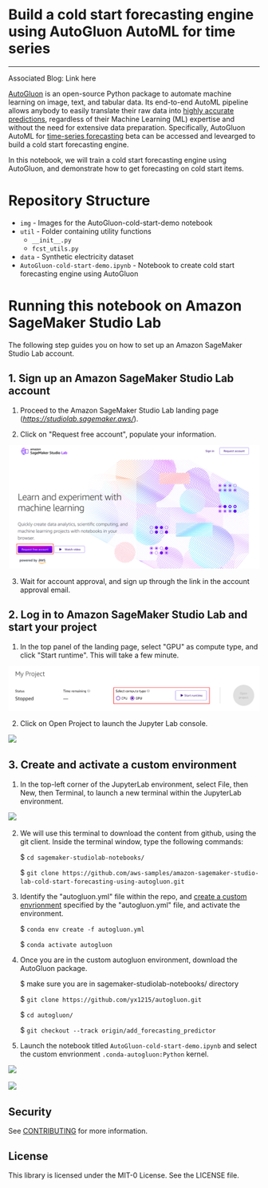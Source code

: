 # Build a cold start forecasting engine using AutoGluon AutoML for time series
---

Associated Blog: Link here

[AutoGluon](https://github.com/awslabs/autogluon/) is an open-source Python package to automate machine learning on image, text, and tabular data. Its end-to-end AutoML pipeline allows anybody to easily translate their raw data into [highly accurate predictions](https://arxiv.org/abs/2003.06505), regardless of their Machine Learning (ML) expertise and without the need for extensive data preparation. Specifically, AutoGluon AutoML for [time-series forecasting](http://www.vldb.org/pvldb/vol11/p2102-faloutsos.pdf) beta can be accessed and levearged to build a cold start forecasting engine. 

In this notebook, we will train a cold start forecasting engine using AutoGluon, and demonstrate how to get forecasting on cold start items.

# Repository Structure

* `img` - Images for the AutoGluon-cold-start-demo notebook
* `util` - Folder containing utility functions
    * `__init__.py`
    * `fcst_utils.py`
* `data` - Synthetic electricity dataset
* `AutoGluon-cold-start-demo.ipynb` - Notebook to create cold start forecasting engine using AutoGluon 


# Running this notebook on Amazon SageMaker Studio Lab

The following step guides you on how to set up an Amazon SageMaker Studio Lab account.

## 1. Sign up an Amazon SageMaker Studio Lab account

1. Proceed to the Amazon SageMaker Studio Lab landing page (*https://studiolab.sagemaker.aws/*).

2. Click on "Request free account", populate your information.

![](img/Studiolab-signup.png)

3. Wait for account approval, and sign up through the link in the account approval email.

## 2. Log in to Amazon SageMaker Studio Lab and start your project

1. In the top panel of the landing page, select "GPU" as compute type, and click "Start runtime". This will take a few minute.

![](img/Studiolab-start-runtime.png)

2. Click on Open Project to launch the Jupyter Lab console.

![](img/Studiolab-start-openproject.png)

## 3. Create and activate a custom environment 

1. In the top-left corner of the JupyterLab environment, select File, then New, then Terminal, to launch a new terminal within the JupyterLab environment. 
    
![](images/Studiolab-openterminal.png)

2. We will use this terminal to download the content from github, using the git client. Inside the terminal window, type the following commands:

    $ `cd sagemaker-studiolab-notebooks/`

    $ `git clone https://github.com/aws-samples/amazon-sagemaker-studio-lab-cold-start-forecasting-using-autogluon.git`

3. Identify the "autogluon.yml" file within the repo, and [create a custom envrionment](https://docs.conda.io/projects/conda/en/latest/user-guide/tasks/manage-environments.html#creating-an-environment-from-an-environment-yml-file) specified by the "autogluon.yml" file, and activate the environment.
    
    $ `conda env create -f autogluon.yml`
    
    $ `conda activate autogluon` 

4. Once you are in the custom autogluon environment, download the AutoGluon package.

   $ make sure you are in sagemaker-studiolab-notebooks/ directory
   
   $ `git clone https://github.com/yx1215/autogluon.git`
   
   $ `cd autogluon/`
   
   $ `git checkout --track origin/add_forecasting_predictor`
    
5. Launch the notebook titled `AutoGluon-cold-start-demo.ipynb` and select the custom envrionment `.conda-autogluon:Python` kernel.

![](images/Studiolab-switchkernel.png)

![](images/Studiolab-selectautogluonkernel.png)


## Security

See [CONTRIBUTING](CONTRIBUTING.md#security-issue-notifications) for more information.

## License

This library is licensed under the MIT-0 License. See the LICENSE file.
